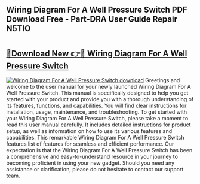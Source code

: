 ## Wiring Diagram For A Well Pressure Switch PDF Download Free - Part-DRA User Guide Repair N5TIO

# <h2><a href="http://dfisiy.blite.top/?on=Wiring+Diagram+For+A+Well+Pressure+Switch">🔗Download New 👉🔴 Wiring Diagram For A Well Pressure Switch</a></h2>

[![Wiring Diagram For A Well Pressure Switch download](https://i.imgur.com/lujVjoI.png)](http://dfisiy.blite.top/?on=Wiring+Diagram+For+A+Well+Pressure+Switch)
Greetings and welcome to the user manual for your newly launched Wiring Diagram For A Well Pressure Switch. This manual is specifically designed to help you get started with your product and provide you with a thorough understanding of its features, functions, and capabilities. You will find clear instructions for installation, usage, maintenance, and troubleshooting. To get started with your Wiring Diagram For A Well Pressure Switch, please take a moment to read this user manual carefully. It includes detailed instructions for product setup, as well as information on how to use its various features and capabilities. This remarkable Wiring Diagram For A Well Pressure Switch features list of features for seamless and efficient performance. Our expectation is that the Wiring Diagram For A Well Pressure Switch has been a comprehensive and easy-to-understand resource in your journey to becoming proficient in using your new gadget. Should you need any assistance or clarification, please do not hesitate to contact our support team.
